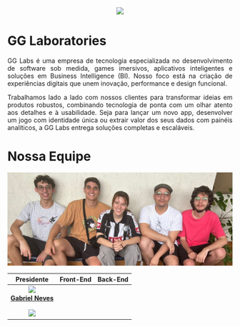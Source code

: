 <div align='center'>
  <img src='https://avatars.githubusercontent.com/u/224657885?s=200&v=4'>
</div>

# GG Laboratories
<p align='justify'>
GG Labs é uma empresa de tecnologia especializada no desenvolvimento de software sob medida, games imersivos, aplicativos inteligentes e soluções em Business Intelligence (BI). Nosso foco está na criação de experiências digitais que unem inovação, performance e design funcional.
</p>
<p align='justify'>
Trabalhamos lado a lado com nossos clientes para transformar ideias em produtos robustos, combinando tecnologia de ponta com um olhar atento aos detalhes e à usabilidade. Seja para lançar um novo app, desenvolver um jogo com identidade única ou extrair valor dos seus dados com painéis analíticos, a GG Labs entrega soluções completas e escaláveis.
</p>

# Nossa Equipe
<div align='center'>
  <img src='https://github.com/GG-Labss/.github/blob/main/profile/assets/img/gg.jpg'>
</div>
<table>
  <thead>
    <tr>
      <th>Presidente</th>
      <th>Front-End</th>
      <th>Back-End</th>
    </tr>
  </thead>
  <tbody>
    <tr>
      <td align="center">
        <a href="https://github.com/gabssnevess">
          <img src="https://avatars.githubusercontent.com/u/212713053?v=4" width="115"><br>
          <b>Gabriel Neves</b>
        </a><br><br>
        <a href="https://www.linkedin.com/in/gabriel-neves-687438194/">
          <img src="https://img.shields.io/badge/LinkedIn-0077B5?style=for-the-badge&logo=linkedin&logoColor=white">
        </a>
      </td>
    </tr>
  </tbody>
</table>
